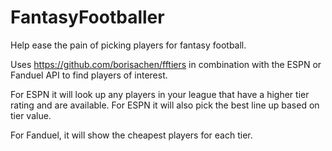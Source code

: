 # FantasyFootballer
Help ease the pain of picking players for fantasy football. 

Uses https://github.com/borisachen/fftiers in combination with the ESPN or Fanduel API to find players of interest. 

For ESPN it will look up any players in your league that have a higher tier rating and are available. For ESPN it will also pick the best line up based on tier value.

For Fanduel, it will show the cheapest players for each tier.
